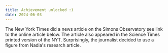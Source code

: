 ```yaml
---
title: Achievement unlocked :)
date: 2024-06-03
---
```


The New York Times did a news article on the Simons Observatory see link to the online article below. The article also appeared in the Science Times printed version of the NYT. Surprisingly, the journalist decided to use a figure from Nadia's research article. 


<!--more-->